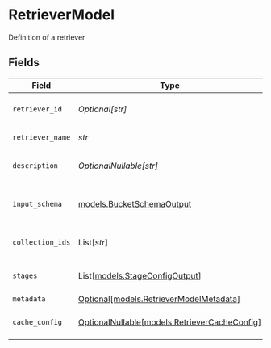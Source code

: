 # RetrieverModel

Definition of a retriever


## Fields

| Field                                                                              | Type                                                                               | Required                                                                           | Description                                                                        |
| ---------------------------------------------------------------------------------- | ---------------------------------------------------------------------------------- | ---------------------------------------------------------------------------------- | ---------------------------------------------------------------------------------- |
| `retriever_id`                                                                     | *Optional[str]*                                                                    | :heavy_minus_sign:                                                                 | Unique identifier for the retriever                                                |
| `retriever_name`                                                                   | *str*                                                                              | :heavy_check_mark:                                                                 | Name of the retriever                                                              |
| `description`                                                                      | *OptionalNullable[str]*                                                            | :heavy_minus_sign:                                                                 | Description of the retriever                                                       |
| `input_schema`                                                                     | [models.BucketSchemaOutput](../models/bucketschemaoutput.md)                       | :heavy_check_mark:                                                                 | Schema definition for bucket objects                                               |
| `collection_ids`                                                                   | List[*str*]                                                                        | :heavy_check_mark:                                                                 | List of collection IDs to search in                                                |
| `stages`                                                                           | List[[models.StageConfigOutput](../models/stageconfigoutput.md)]                   | :heavy_check_mark:                                                                 | List of stages to execute in order                                                 |
| `metadata`                                                                         | [Optional[models.RetrieverModelMetadata]](../models/retrievermodelmetadata.md)     | :heavy_minus_sign:                                                                 | N/A                                                                                |
| `cache_config`                                                                     | [OptionalNullable[models.RetrieverCacheConfig]](../models/retrievercacheconfig.md) | :heavy_minus_sign:                                                                 | Configuration for retriever-level caching                                          |